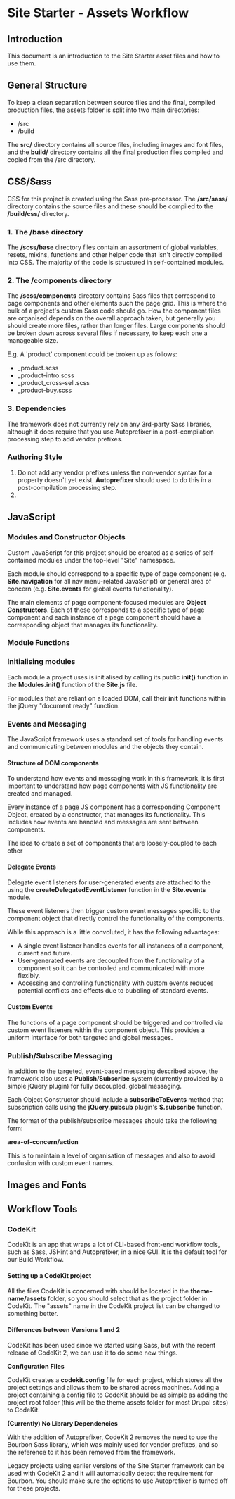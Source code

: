 # Site Starter - Assets Workflow

## Introduction

This document is an introduction to the Site Starter asset files and how to use them.

## General Structure

To keep a clean separation between source files and the final, compiled production files, the assets folder is split into two main directories:

* /src
* /build

The **src/** directory contains all source files, including images and font files, and the **build/** directory contains all the final production files compiled and copied from the /src directory.

## CSS/Sass

CSS for this project is created using the Sass pre-processor. The **/src/sass/** directory contains the source files and these should be compiled to the **/build/css/** directory.

### 1. The /base directory

The **/scss/base** directory files contain an assortment of global variables, resets, mixins, functions and other helper code that isn't directly compiled into CSS. The majority of the code is structured in self-contained modules.

### 2. The /components directory

The **/scss/components** directory contains Sass files that correspond to page components and other elements such the page grid. This is where the bulk of a project's custom Sass code should go. How the component files are organised depends on the overall approach taken, but generally you should create more files, rather than longer files. Large components should be broken down across several files if necessary, to keep each one a manageable size. 

E.g. A 'product' component could be broken up as follows:

* _product.scss
* _product-intro.scss
* _product_cross-sell.scss
* _product-buy.scss


### 3. Dependencies

The framework does not currently rely on any 3rd-party Sass libraries, although it does require that you use Autoprefixer in a post-compilation processing step to add vendor prefixes.

### Authoring Style

1. Do not add any vendor prefixes unless the non-vendor syntax for a property doesn't yet exist. **Autoprefixer** should used to do this in a post-compilation processing step.
2. 

## JavaScript

### Modules and Constructor Objects

Custom JavaScript for this project should be created as a series of self-contained modules under the top-level "Site" namespace.

Each module should correspond to a specific type of page component (e.g. **Site.navigation** for all nav menu-related JavaScript) or general area of concern (e.g. **Site.events** for global events functionality).

The main elements of page component-focused modules are **Object Constructors**. Each of these corresponds to a specific type of page component and each instance of a page component should have a corresponding object that manages its functionality.

### Module Functions





### Initialising modules

Each module a project uses is initialised by calling its public **init()** function in the **Modules.init()** function of the **Site.js** file.

For modules that are reliant on a loaded DOM, call their **init** functions within the jQuery "document ready" function.

### Events and Messaging

The JavaScript framework uses a standard set of tools for handling events and communicating between modules and the objects they contain.

#### Structure of DOM components

To understand how events and messaging work in this framework, it is first important to understand how page components with JS functionality are created and managed.

Every instance of a page JS component has a corresponding Component Object, created by a constructor, that manages its functionality. This includes how events are handled and messages are sent between components.

The idea  to create a set of components that are loosely-coupled to each other

#### Delegate Events

Delegate event listeners for user-generated events are attached to the **<body>** using the **createDelegatedEventListener** function in the **Site.events** module.

These event listeners then trigger custom event messages specific to the component object that directly control the functionality of the components.

While this approach is a little convoluted, it has the following advantages:

* A single event listener handles events for all instances of a component, current and future.
* User-generated events are decoupled from the functionality of a component so it can be controlled and communicated with more flexibly.
* Accessing and controlling functionality with custom events reduces potential conflicts and effects due to bubbling of standard events.

#### Custom Events

The functions of a page component should be triggered and controlled via custom event listeners within the component object. This provides a uniform interface for both targeted and global messages.


### Publish/Subscribe Messaging

In addition to the targeted, event-based messaging described above, the framework also uses a **Publish/Subscribe** system (currently provided by a simple jQuery plugin) for fully decoupled, global messaging.

Each Object Constructor should include a **subscribeToEvents** method that subscription calls using the **jQuery.pubsub** plugin's **$.subscribe** function.

The format of the publish/subscribe messages should take the following form:

**area-of-concern/action**

This is to maintain a level of organisation of messages and also to avoid confusion with custom event names.



## Images and Fonts

## Workflow Tools

### CodeKit

CodeKit is an app that wraps a lot of CLI-based front-end workflow tools, such as Sass, JSHint and Autoprefixer, in a nice  GUI. It is the default tool for our Build Workflow.

#### Setting up a CodeKit project

All the files CodeKit is concerned with should be located in the **theme-name/assets** folder, so you should select that as the project folder in CodeKit. The "assets" name in the CodeKit project list can be changed to something better.

#### Differences between Versions 1 and 2

CodeKit has been used since we started using Sass, but with the recent release of CodeKit 2, we can use it to do some new things.

**Configuration Files**

CodeKit creates a **codekit.config** file for each project, which stores all the project settings and allows them to be shared across machines. Adding a project containing a config file to CodeKit should be as simple as adding the project root folder (this will be the theme assets folder for most Drupal sites) to CodeKit.

**(Currently) No Library Dependencies**

With the addition of Autoprefixer, CodeKit 2 removes the need to use the Bourbon Sass library, which was mainly used for vendor prefixes, and so the reference to it has been removed from the framework.

Legacy projects using earlier versions of the Site Starter framework can be used with CodeKit 2 and it will automatically detect the requirement for Bourbon. You should make sure the options to use Autoprefixer is turned off for these projects.

